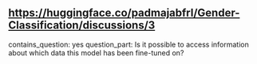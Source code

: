 ## https://huggingface.co/padmajabfrl/Gender-Classification/discussions/3

contains_question: yes
question_part: Is it possible to access information about which data this model has been fine-tuned on?